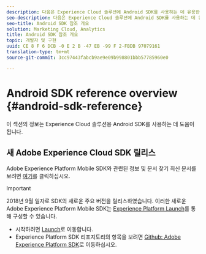 ```yaml
---
description: 다음은 Experience Cloud 솔루션에 Android SDK를 사용하는 데 유용한 참조 자료입니다.
seo-description: 다음은 Experience Cloud 솔루션에 Android SDK를 사용하는 데 유용한 참조 자료입니다.
seo-title: Android SDK 참조 개요
solution: Marketing Cloud, Analytics
title: Android SDK 참조 개요
topic: 개발자 및 구현
uuid: CE 8 F 6 DCB -0 E 2 B -47 EB -99 F 2-FBDB 97079161
translation-type: tm+mt
source-git-commit: 3cc97443fabcb9ae9e09b998801bbb57785960e0

---
```



# Android SDK reference overview {#android-sdk-reference}

이 섹션의 정보는 Experience Cloud 솔루션용 Android SDK를 사용하는 데 도움이 됩니다.

## 새 Adobe Experience Cloud SDK 릴리스

Adobe Experience Platform Mobile SDK와 관련된 정보 및 문서 찾기 최신 문서를 보려면 [여기](https://aep-sdks.gitbook.io/docs/)를 클릭하십시오.

>[!IMPORTANT]
>
>2018년 9월 일자로 SDK의 새로운 주요 버전을 릴리스하였습니다. 이러한 새로운 Adobe Experience Platform Mobile SDK는 [Experience Platform Launch](https://www.adobe.com/experience-platform/launch.html)를 통해 구성할 수 있습니다.

* 시작하려면 [Launch](https://launch.adobe.com/)로 이동합니다.
* Experience Platform SDK 리포지토리의 항목을 보려면 [Github: Adobe Experience Platform SDK](https://github.com/Adobe-Marketing-Cloud/acp-sdks)로 이동하십시오.
